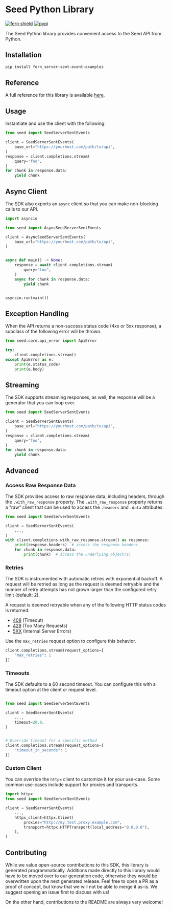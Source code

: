 # Seed Python Library

[![fern shield](https://img.shields.io/badge/%F0%9F%8C%BF-Built%20with%20Fern-brightgreen)](https://buildwithfern.com?utm_source=github&utm_medium=github&utm_campaign=readme&utm_source=Seed%2FPython)
[![pypi](https://img.shields.io/pypi/v/fern_server-sent-event-examples)](https://pypi.python.org/pypi/fern_server-sent-event-examples)

The Seed Python library provides convenient access to the Seed API from Python.

## Installation

```sh
pip install fern_server-sent-event-examples
```

## Reference

A full reference for this library is available [here](./reference.md).

## Usage

Instantiate and use the client with the following:

```python
from seed import SeedServerSentEvents

client = SeedServerSentEvents(
    base_url="https://yourhost.com/path/to/api",
)
response = client.completions.stream(
    query="foo",
)
for chunk in response.data:
    yield chunk
```

## Async Client

The SDK also exports an `async` client so that you can make non-blocking calls to our API.

```python
import asyncio

from seed import AsyncSeedServerSentEvents

client = AsyncSeedServerSentEvents(
    base_url="https://yourhost.com/path/to/api",
)


async def main() -> None:
    response = await client.completions.stream(
        query="foo",
    )
    async for chunk in response.data:
        yield chunk


asyncio.run(main())
```

## Exception Handling

When the API returns a non-success status code (4xx or 5xx response), a subclass of the following error
will be thrown.

```python
from seed.core.api_error import ApiError

try:
    client.completions.stream()
except ApiError as e:
    print(e.status_code)
    print(e.body)
```

## Streaming

The SDK supports streaming responses, as well, the response will be a generator that you can loop over.

```python
from seed import SeedServerSentEvents

client = SeedServerSentEvents(
    base_url="https://yourhost.com/path/to/api",
)
response = client.completions.stream(
    query="foo",
)
for chunk in response.data:
    yield chunk
```

## Advanced

### Access Raw Response Data

The SDK provides access to raw response data, including headers, through the `.with_raw_response` property.
The `.with_raw_response` property returns a "raw" client that can be used to access the `.headers` and `.data` attributes.

```python
from seed import SeedServerSentEvents

client = SeedServerSentEvents(
    ...,
)
with client.completions.with_raw_response.stream() as response:
    print(response.headers)  # access the response headers
    for chunk in response.data:
        print(chunk)  # access the underlying object(s)
```

### Retries

The SDK is instrumented with automatic retries with exponential backoff. A request will be retried as long
as the request is deemed retryable and the number of retry attempts has not grown larger than the configured
retry limit (default: 2).

A request is deemed retryable when any of the following HTTP status codes is returned:

- [408](https://developer.mozilla.org/en-US/docs/Web/HTTP/Status/408) (Timeout)
- [429](https://developer.mozilla.org/en-US/docs/Web/HTTP/Status/429) (Too Many Requests)
- [5XX](https://developer.mozilla.org/en-US/docs/Web/HTTP/Status/500) (Internal Server Errors)

Use the `max_retries` request option to configure this behavior.

```python
client.completions.stream(request_options={
    "max_retries": 1
})
```

### Timeouts

The SDK defaults to a 60 second timeout. You can configure this with a timeout option at the client or request level.

```python

from seed import SeedServerSentEvents

client = SeedServerSentEvents(
    ...,
    timeout=20.0,
)


# Override timeout for a specific method
client.completions.stream(request_options={
    "timeout_in_seconds": 1
})
```

### Custom Client

You can override the `httpx` client to customize it for your use-case. Some common use-cases include support for proxies
and transports.

```python
import httpx
from seed import SeedServerSentEvents

client = SeedServerSentEvents(
    ...,
    httpx_client=httpx.Client(
        proxies="http://my.test.proxy.example.com",
        transport=httpx.HTTPTransport(local_address="0.0.0.0"),
    ),
)
```

## Contributing

While we value open-source contributions to this SDK, this library is generated programmatically.
Additions made directly to this library would have to be moved over to our generation code,
otherwise they would be overwritten upon the next generated release. Feel free to open a PR as
a proof of concept, but know that we will not be able to merge it as-is. We suggest opening
an issue first to discuss with us!

On the other hand, contributions to the README are always very welcome!
